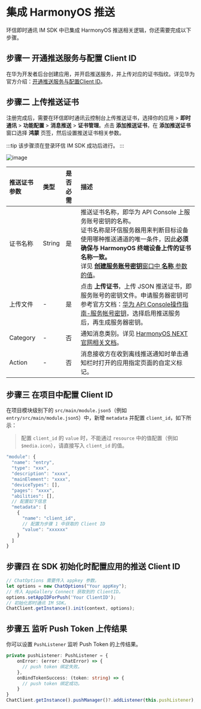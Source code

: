 # 集成 HarmonyOS 推送

环信即时通讯 IM SDK 中已集成 HarmonyOS 推送相关逻辑，你还需要完成以下步骤。

## 步骤一 开通推送服务与配置 Client ID

在华为开发者后台创建应用，并开启推送服务，并上传对应的证书指纹。详见华为官方介绍：[开通推送服务与配置Client ID](https://developer.huawei.com/consumer/cn/doc/harmonyos-guides-V5/push-config-setting-V5)。

## 步骤二 上传推送证书

注册完成后，需要在环信即时通讯云控制台上传推送证书，选择你的应用 > **即时通讯** > **功能配置** > **消息推送** > **证书管理**。点击 **添加推送证书**，在 **添加推送证书** 窗口选择 **鸿蒙** 页签，然后设置推送证书相关参数。

:::tip
该步骤须在登录环信 IM SDK 成功后进行。
:::

![image](/images/harmonyos/push/harmonyos_certificate.png)

| 推送证书参数    | 类型   | 是否必需 | 描述   |
| :-------- | :----- | :------- | :---------------- |
| 证书名称        | String | 是  | 推送证书名称，即华为 API Console 上服务账号密钥的名称。<br/>证书名称是环信服务器用来判断目标设备使用哪种推送通道的唯一条件，因此**必须确保与 HarmonyOS 终端设备上传的证书名称一致。** <br/>详见 [**创建服务账号密钥**窗口中 **名称** 参数的值](https://developer.huawei.com/consumer/cn/doc/start/api-0000001062522591#section11695162765311)。|
| 上传文件     | - | 是  | 点击 **上传证书**，上传 JSON 推送证书，即服务账号的密钥文件。申请服务器密钥可参考官方文档：[华为 API Console操作指南-服务帐号密钥](https://developer.huawei.com/consumer/cn/doc/start/api-0000001062522591#section11695162765311)，选择启用推送服务后，再生成服务器密钥。 |
| Category | - | 否      | 通知消息类别。详见 [HarmonyOS NEXT 官网相关文档](https://developer.huawei.com/consumer/cn/doc/harmonyos-guides-V5/push-apply-right-V5#section16708911111611)。 |
| Action        | - | 否  | 消息接收方在收到离线推送通知时单击通知栏时打开的应用指定页面的自定义标记。 |

## 步骤三 在项目中配置 Client ID

在项目模块级别下的 `src/main/module.json5`（例如 `entry/src/main/module.json5`）中，新增 `metadata` 并配置 `client_id`，如下所示：

> 配置 `client_id` 的 `value` 时，不能通过 `resource` 中的值配置（例如 `$media.icon`），请直接写入 `client_id` 的值。

```TypeScript
"module": {
  "name": "entry",
  "type": "xxx",
  "description": "xxxx",
  "mainElement": "xxxx",
  "deviceTypes": [],
  "pages": "xxxx",
  "abilities": [],
  // 配置如下信息
  "metadata": [ 
    {
      "name": "client_id",
      // 配置为步骤 1 中获取的 Client ID
      "value": "xxxxxx"  
    }
  ]
}

```

## 步骤四 在 SDK 初始化时配置应用的推送 Client ID

```TypeScript
// ChatOptions 需要传入 appkey 参数。
let options = new ChatOptions("Your appKey");
// 传入 AppGallery Connect 获取到的 ClientID。
options.setAppIDForPush('Your ClientID');
// 初始化即时通讯 IM SDK。
ChatClient.getInstance().init(context, options);
```

## 步骤五 监听 Push Token 上传结果

你可以设置 `PushListener` 监听 Push Token 的上传结果。

```TypeScript
private pushListener: PushListener = {
    onError: (error: ChatError) => {
      // push token 绑定失败。
    },
    onBindTokenSuccess: (token: string) => {
      // push token 绑定成功。
    }
}
ChatClient.getInstance().pushManager()?.addListener(this.pushListener);
```


